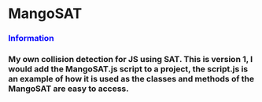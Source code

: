 <h1>MangoSAT</h1>
<h3 style = 'color:blue;'>Information<h3>
My own collision detection for JS using SAT.
This is version 1, I would add the MangoSAT.js script to a project, the script.js is an example of how it is used as the classes and methods of the MangoSAT are easy to access.
